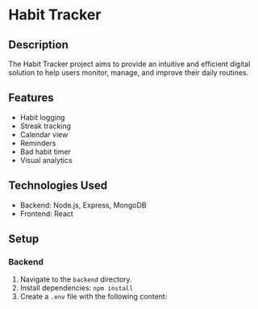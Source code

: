 # Habit Tracker

## Description
The Habit Tracker project aims to provide an intuitive and efficient digital solution to help users monitor, manage, and improve their daily routines.

## Features
- Habit logging
- Streak tracking
- Calendar view
- Reminders
- Bad habit timer
- Visual analytics

## Technologies Used
- Backend: Node.js, Express, MongoDB
- Frontend: React

## Setup

### Backend
1. Navigate to the `backend` directory.
2. Install dependencies: `npm install`
3. Create a `.env` file with the following content: